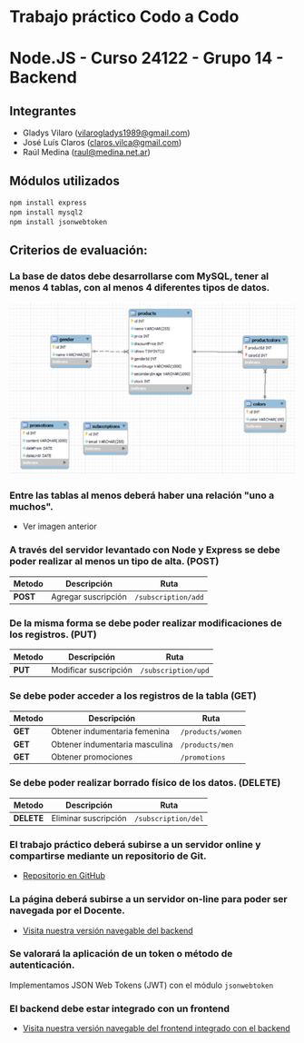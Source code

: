 # Trabajo práctico Codo a Codo
# Node.JS - Curso 24122 - Grupo 14 - Backend

## Integrantes
- Gladys Vilaro (vilarogladys1989@gmail.com)
- José Luís Claros (claros.vilca@gmail.com)
- Raúl Medina (raul@medina.net.ar)

## Módulos utilizados
```sh
npm install express
npm install mysql2
npm install jsonwebtoken
```

## Criterios de evaluación:

### La base de datos debe desarrollarse com MySQL, tener al menos 4 tablas, con al menos 4 diferentes tipos de datos.

![DER](./img/der.png)

### Entre las tablas al menos deberá haber una relación "uno a muchos".

- Ver imagen anterior

### A través del servidor levantado con Node y Express se debe poder realizar al menos un tipo de alta. (POST)
| Metodo | Descripción | Ruta |
| ------ | ------ | ------ |
| **POST** | Agregar suscripción | `/subscription/add` |

### De la misma forma se debe poder realizar modificaciones de los registros. (PUT)
| Metodo | Descripción | Ruta |
| ------ | ------ | ------ |
| **PUT** | Modificar suscripción | `/subscription/upd` |

### Se debe poder acceder a los registros de la tabla (GET)
| Metodo | Descripción | Ruta |
| ------ | ------ | ------ |
| **GET** | Obtener indumentaria femenina | `/products/women` |
| **GET** | Obtener indumentaria masculina | `/products/men` |
| **GET** | Obtener promociones | `/promotions` |

### Se debe poder realizar borrado físico de los datos. (DELETE)
| Metodo | Descripción | Ruta |
| ------ | ------ | ------ |
| **DELETE** | Eliminar suscripción | `/subscription/del` |

### El trabajo práctico deberá subirse a un servidor online y compartirse mediante un repositorio de Git.
- [Repositorio en GitHub](https://github.com/raulmedinaAR/Grupo14-NodeJS-Backend-Old.git)

### La página deberá subirse a un servidor on-line para poder ser navegada por el Docente.
- [Visita nuestra versión navegable del backend](PENDIENTE!!!)

### Se valorará la aplicación de un token o método de autenticación.
Implementamos JSON Web Tokens (JWT) con el módulo `jsonwebtoken`

### El backend debe estar integrado con un frontend
- [Visita nuestra versión navegable del frontend integrado con el backend](https://grupo14.netlify.app/)
